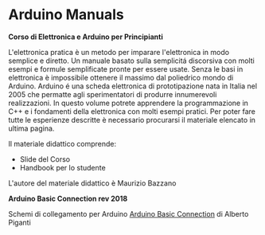 # Arduino Manuals

**Corso di Elettronica e Arduino per Principianti**

L'elettronica pratica è un metodo per imparare l'elettronica in modo semplice e diretto. Un manuale basato sulla semplicitá discorsiva con molti esempi e formule semplificate pronte per essere usate.
Senza le basi in elettronica è impossibile ottenere il massimo dal poliedrico mondo di Arduino.
Arduino é una scheda elettronica di prototipazione nata in Italia nel 2005 che permatte agli sperimentatori di produrre innumerevoli realizzazioni.
In questo volume potrete apprendere la programmazione in C++ e i fondamenti della elettronica con molti esempi pratici.
Per poter fare tutte le esperienze descritte è necessario procurarsi il materiale elencato in ultima pagina.

Il materiale didattico comprende:
- Slide del Corso
- Handbook per lo studente

L'autore del materiale didattico è Maurizio Bazzano

**Arduino Basic Connection rev 2018**

Schemi di collegamento per Arduino [Arduino Basic Connection](/ABC/ABC%20Basic%20Connections%202018.pdf) di Alberto Piganti
